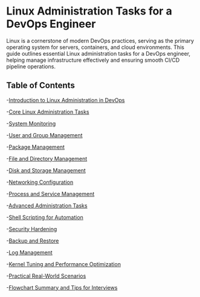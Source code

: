 # Linux Administration Tasks for a DevOps Engineer
Linux is a cornerstone of modern DevOps practices, serving as the primary operating system for servers, containers, and cloud environments. 
This guide outlines essential Linux administration tasks for a DevOps engineer, helping manage infrastructure effectively and ensuring smooth CI/CD pipeline operations.
## Table of Contents
-[Introduction to Linux Administration in DevOps](#introduction-to-linux-administration-in-devops)

-[Core Linux Administration Tasks](#core-linux-administration)

-[System Monitoring](#system-monitoring)

-[User and Group Management](#user-and-group-management)

-[Package Management](#package-management)

-[File and Directory Management](#file-and-directory-management)

-[Disk and Storage Management](#disk-and-storage)

-[Networking Configuration](#network-configuration)

-[Process and Service Management](#process-and-service-management)

-[Advanced Administration Tasks](#advanced-administration-tasks)

-[Shell Scripting for Automation](#shell-scripting-for-automation)

-[Security Hardening](#security-hardening)

-[Backup and Restore](#backup-and-restore)

-[Log Management](#log-management)

-[Kernel Tuning and Performance Optimization](#kernel-tuning-and-performance-optimization)

-[Practical Real-World Scenarios](#practical-real-world-scenarios)

-[Flowchart Summary and Tips for Interviews](#flowchart-summary-and-tips-for-interviews)

